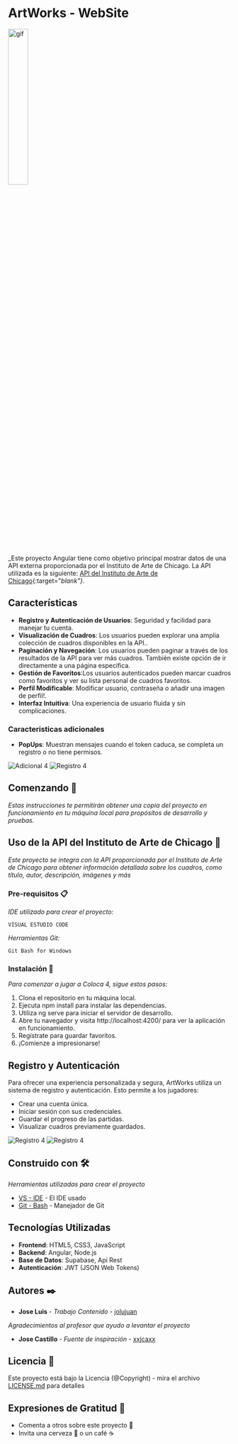 # ArtWorks - WebSite
<img src="https://imgflip.com/gif/8etqxa" alt="gif" width="30%" />

_Este proyecto Angular tiene como objetivo principal mostrar datos de una API externa proporcionada por el Instituto de Arte de Chicago. La API utilizada es la siguiente: [API del Instituto de Arte de Chicago](https://api.artic.edu/api/v1/artworks){:target="_blank"}._

## Características

- **Registro y Autenticación de Usuarios**: Seguridad y facilidad para manejar tu cuenta.
- **Visualización de Cuadros**: Los usuarios pueden explorar una amplia colección de cuadros disponibles en la API..
- **Paginación y Navegación**: Los usuarios pueden paginar a través de los resultados de la API para ver más cuadros. También existe opción de ir directamente a una página especifica.
- **Gestión de Favoritos**:Los usuarios autenticados pueden marcar cuadros como favoritos y ver su lista personal de cuadros favoritos.
- **Perfil Modificable**: Modificar usuario, contraseña o añadir una imagen de perfil!.
- **Interfaz Intuitiva**: Una experiencia de usuario fluida y sin complicaciones.

### Caracteristicas adicionales
- **PopUps**: Muestran mensajes cuando el token caduca, se completa un registro o no tiene permisos.

![Adicional 4](https://i.postimg.cc/fy7Fswzs/4.png) ![Registro 4](https://i.postimg.cc/xjLBMPKZ/5.png)

## Comenzando 🚀

_Estas instrucciones te permitirán obtener una copia del proyecto en funcionamiento en tu máquina local para propósitos de desarrollo y pruebas._

## Uso de la API del Instituto de Arte de Chicago 🔌
_Este proyecto se integra con la API proporcionada por el Instituto de Arte de Chicago para obtener información detallada sobre los cuadros, como título, autor, descripción, imágenes y más_

### Pre-requisitos 📋

_IDE utilizado para crear el proyecto:_

```
VISUAL ESTUDIO CODE
```
_Herramientas Git:_

```
Git Bash for Windows
```

### Instalación 🔧

_Para comenzar a jugar a Coloca 4, sigue estos pasos:_

1. Clona el repositorio en tu máquina local.
2. Ejecuta npm install para instalar las dependencias.
3. Utiliza ng serve para iniciar el servidor de desarrollo.
4. Abre tu navegador y visita http://localhost:4200/ para ver la aplicación en funcionamiento.
4. Regístrate para guardar favoritos.
5. ¡Comienze a impresionarse!

## Registro y Autenticación

Para ofrecer una experiencia personalizada y segura, ArtWorks utiliza un sistema de registro y autenticación. Esto permite a los jugadores:

- Crear una cuenta única.
- Iniciar sesión con sus credenciales.
- Guardar el progreso de las partidas.
- Visualizar cuadros previamente guardados.


![Registro 4](https://i.postimg.cc/VkkTyQ3y/2.png) ![Registro 4](https://i.postimg.cc/3xfqYfTk/3.png)

## Construido con 🛠️

_Herramientas utilizadas para crear el proyecto_

* [VS - IDE](https://code.visualstudio.com/) - El IDE usado
* [Git - Bash](https://git-scm.com/downloads) - Manejador de Git

## Tecnologías Utilizadas

- **Frontend**: HTML5, CSS3, JavaScript
- **Backend**: Angular, Node.js
- **Base de Datos**: Supabase, Api Rest
- **Autenticación**: JWT (JSON Web Tokens)

## Autores ✒️

* **Jose Luis** - *Trabajo Contenido* - [jolujuan](https://github.com/jolujuan)

_Agradecimientos al profesor que ayudo a levantar el proyecto_

* **Jose Castillo** - *Fuente de inspiración* - [xxjcaxx](https://github.com/xxjcaxx)

## Licencia 📄

Este proyecto está bajo la Licencia (@Copyright) - mira el archivo [LICENSE.md](LICENSE.md) para detalles

## Expresiones de Gratitud 🎁

* Comenta a otros sobre este proyecto 📢
* Invita una cerveza 🍺 o un café ☕
